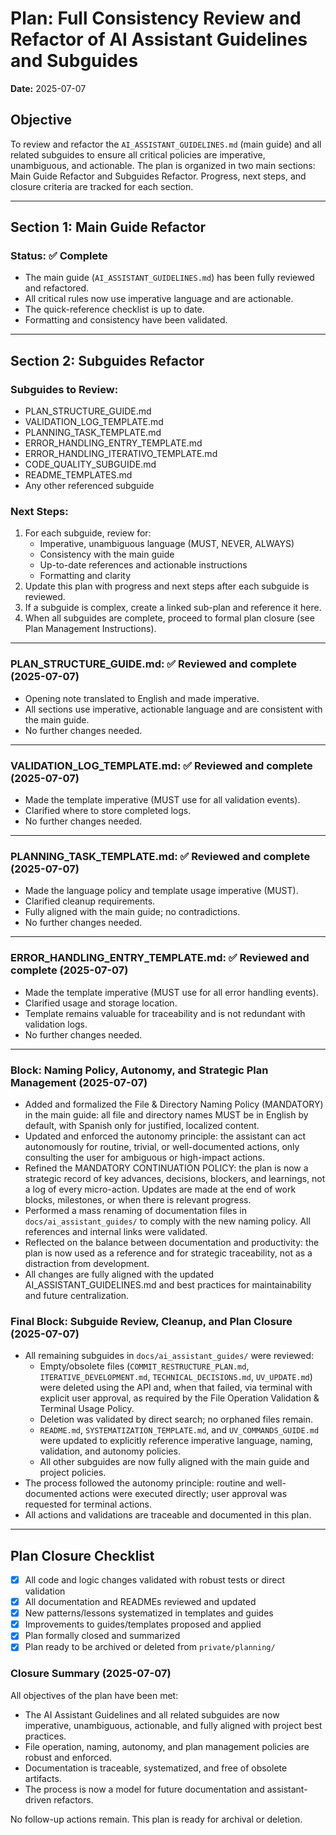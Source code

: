 # Plan: Full Consistency Review and Refactor of AI Assistant Guidelines and Subguides

**Date:** 2025-07-07

## Objective
To review and refactor the `AI_ASSISTANT_GUIDELINES.md` (main guide) and all related subguides to ensure all critical policies are imperative, unambiguous, and actionable. The plan is organized in two main sections: Main Guide Refactor and Subguides Refactor. Progress, next steps, and closure criteria are tracked for each section.

---

## Section 1: Main Guide Refactor

### Status: ✅ Complete
- The main guide (`AI_ASSISTANT_GUIDELINES.md`) has been fully reviewed and refactored.
- All critical rules now use imperative language and are actionable.
- The quick-reference checklist is up to date.
- Formatting and consistency have been validated.

---

## Section 2: Subguides Refactor

### Subguides to Review:
- PLAN_STRUCTURE_GUIDE.md
- VALIDATION_LOG_TEMPLATE.md
- PLANNING_TASK_TEMPLATE.md
- ERROR_HANDLING_ENTRY_TEMPLATE.md
- ERROR_HANDLING_ITERATIVO_TEMPLATE.md
- CODE_QUALITY_SUBGUIDE.md
- README_TEMPLATES.md
- Any other referenced subguide

### Next Steps:
1. For each subguide, review for:
   - Imperative, unambiguous language (MUST, NEVER, ALWAYS)
   - Consistency with the main guide
   - Up-to-date references and actionable instructions
   - Formatting and clarity
2. Update this plan with progress and next steps after each subguide is reviewed.
3. If a subguide is complex, create a linked sub-plan and reference it here.
4. When all subguides are complete, proceed to formal plan closure (see Plan Management Instructions).

---

### PLAN_STRUCTURE_GUIDE.md: ✅ Reviewed and complete (2025-07-07)
- Opening note translated to English and made imperative.
- All sections use imperative, actionable language and are consistent with the main guide.
- No further changes needed.

---

### VALIDATION_LOG_TEMPLATE.md: ✅ Reviewed and complete (2025-07-07)
- Made the template imperative (MUST use for all validation events).
- Clarified where to store completed logs.
- No further changes needed.

---

### PLANNING_TASK_TEMPLATE.md: ✅ Reviewed and complete (2025-07-07)
- Made the language policy and template usage imperative (MUST).
- Clarified cleanup requirements.
- Fully aligned with the main guide; no contradictions.
- No further changes needed.

---

### ERROR_HANDLING_ENTRY_TEMPLATE.md: ✅ Reviewed and complete (2025-07-07)
- Made the template imperative (MUST use for all error handling events).
- Clarified usage and storage location.
- Template remains valuable for traceability and is not redundant with validation logs.
- No further changes needed.

---

### Block: Naming Policy, Autonomy, and Strategic Plan Management (2025-07-07)
- Added and formalized the File & Directory Naming Policy (MANDATORY) in the main guide: all file and directory names MUST be in English by default, with Spanish only for justified, localized content.
- Updated and enforced the autonomy principle: the assistant can act autonomously for routine, trivial, or well-documented actions, only consulting the user for ambiguous or high-impact actions.
- Refined the MANDATORY CONTINUATION POLICY: the plan is now a strategic record of key advances, decisions, blockers, and learnings, not a log of every micro-action. Updates are made at the end of work blocks, milestones, or when there is relevant progress.
- Performed a mass renaming of documentation files in `docs/ai_assistant_guides/` to comply with the new naming policy. All references and internal links were validated.
- Reflected on the balance between documentation and productivity: the plan is now used as a reference and for strategic traceability, not as a distraction from development.
- All changes are fully aligned with the updated AI_ASSISTANT_GUIDELINES.md and best practices for maintainability and future centralization.

### Final Block: Subguide Review, Cleanup, and Plan Closure (2025-07-07)
- All remaining subguides in `docs/ai_assistant_guides/` were reviewed:
  - Empty/obsolete files (`COMMIT_RESTRUCTURE_PLAN.md`, `ITERATIVE_DEVELOPMENT.md`, `TECHNICAL_DECISIONS.md`, `UV_UPDATE.md`) were deleted using the API and, when that failed, via terminal with explicit user approval, as required by the File Operation Validation & Terminal Usage Policy.
  - Deletion was validated by direct search; no orphaned files remain.
  - `README.md`, `SYSTEMATIZATION_TEMPLATE.md`, and `UV_COMMANDS_GUIDE.md` were updated to explicitly reference imperative language, naming, validation, and autonomy policies.
  - All other subguides are now fully aligned with the main guide and project policies.
- The process followed the autonomy principle: routine and well-documented actions were executed directly; user approval was requested for terminal actions.
- All actions and validations are traceable and documented in this plan.

---

## Plan Closure Checklist

- [x] All code and logic changes validated with robust tests or direct validation
- [x] All documentation and READMEs reviewed and updated
- [x] New patterns/lessons systematized in templates and guides
- [x] Improvements to guides/templates proposed and applied
- [x] Plan formally closed and summarized
- [x] Plan ready to be archived or deleted from `private/planning/`

### Closure Summary (2025-07-07)
All objectives of the plan have been met:
- The AI Assistant Guidelines and all related subguides are now imperative, unambiguous, actionable, and fully aligned with project best practices.
- File operation, naming, autonomy, and plan management policies are robust and enforced.
- Documentation is traceable, systematized, and free of obsolete artifacts.
- The process is now a model for future documentation and assistant-driven refactors.

No follow-up actions remain. This plan is ready for archival or deletion.
